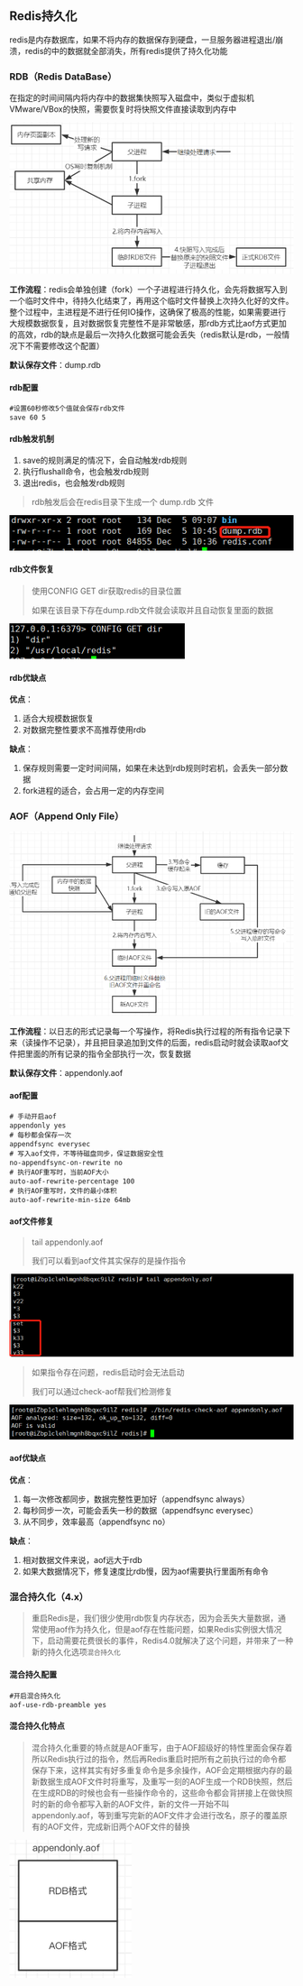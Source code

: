 ## Redis持久化

redis是内存数据库，如果不将内存的数据保存到硬盘，一旦服务器进程退出/崩溃，redis的中的数据就全部消失，所有redis提供了持久化功能

### RDB（Redis DataBase）

在指定的时间间隔内将内存中的数据集快照写入磁盘中，类似于虚拟机VMware/VBox的快照，需要恢复时将快照文件直接读取到内存中

![image-20201205102711549](./images/image-20201205102711549.png)

**工作流程**：redis会单独创建（fork）一个子进程进行持久化，会先将数据写入到一个临时文件中，待持久化结束了，再用这个临时文件替换上次持久化好的文件。整个过程中，主进程是不进行任何IO操作，这确保了极高的性能，如果需要进行大规模数据恢复，且对数据恢复完整性不是非常敏感，那rdb方式比aof方式更加的高效，rdb的缺点是最后一次持久化数据可能会丢失（redis默认是rdb，一般情况下不需要修改这个配置）

**默认保存文件**：dump.rdb

#### rdb配置

~~~shell
#设置60秒修改5个值就会保存rdb文件
save 60 5
~~~

#### rdb触发机制

1. save的规则满足的情况下，会自动触发rdb规则
2. 执行flushall命令，也会触发rdb规则
3. 退出redis，也会触发rdb规则

> rdb触发后会在redis目录下生成一个 dump.rdb 文件

![image-20201205104837212](./images/image-20201205104837212.png)

#### rdb文件恢复

> 使用CONFIG GET dir获取redis的目录位置
>
> 如果在该目录下存在dump.rdb文件就会读取并且自动恢复里面的数据

![image-20201205105028155](./images/image-20201205105028155.png)

#### rdb优缺点

**优点**：

1. 适合大规模数据恢复
2. 对数据完整性要求不高推荐使用rdb

**缺点**：

1. 保存规则需要一定时间间隔，如果在未达到rdb规则时宕机，会丢失一部分数据
2. fork进程的适合，会占用一定的内存空间

### AOF（Append Only File）

![image-20201205114858986](./images/image-20201205114858986.png)

**工作流程**：以日志的形式记录每一个写操作，将Redis执行过程的所有指令记录下来（读操作不记录），并且把目录追加到文件的后面，redis启动时就会读取aof文件把里面的所有记录的指令全部执行一次，恢复数据

**默认保存文件**：appendonly.aof

#### aof配置

~~~shell
# 手动开启aof
appendonly yes
# 每秒都会保存一次
appendfsync everysec
# 写入aof文件，不等待磁盘同步，保证数据安全性
no-appendfsync-on-rewrite no
# 执行AOF重写时，当前AOF大小
auto-aof-rewrite-percentage 100
# 执行AOF重写时，文件的最小体积
auto-aof-rewrite-min-size 64mb
~~~

#### aof文件修复

> tail appendonly.aof 
>
> 我们可以看到aof文件其实保存的是操作指令

![image-20201205113128405](./images/image-20201205113128405.png)

> 如果指令存在问题，redis启动时会无法启动
>
> 我们可以通过check-aof帮我们检测修复

![image-20201205113029890](./images/image-20201205113029890.png)

#### aof优缺点

**优点**：

1. 每一次修改都同步，数据完整性更加好（appendfsync always）
2. 每秒同步一次，可能会丢失一秒的数据（appendfsync everysec）
3. 从不同步，效率最高（appendfsync no）

**缺点**：

1. 相对数据文件来说，aof远大于rdb
2. 如果大数据情况下，修复速度比rdb慢，因为aof需要执行里面所有命令

### 混合持久化（4.x）

> 重启Redis是，我们很少使用rdb恢复内存状态，因为会丢失大量数据，通常使用aof作为持久化，但是aof存在性能问题，如果Redis实例很大情况下，启动需要花费很长的事件，Redis4.0就解决了这个问题，并带来了一种新的持久化选项`混合持久化`

#### 混合持久配置

~~~shell
#开启混合持久化
aof-use-rdb-preamble yes
~~~

#### 混合持久化特点

> 混合持久化重要的特点就是AOF重写，由于AOF超级好的特性里面会保存着所以Redis执行过的指令，然后再Redis重启时把所有之前执行过的命令都保存下来，这样其实有好多重复命令是多余操作，AOF会定期根据内存的最新数据生成AOF文件时将重写，及重写一刻的AOF生成一个RDB快照，然后在生成RDB的时候也会有一些操作命令的，这些命令都会背拼接上在做快照时的新的命令都写入新的AOF文件，新的文件一开始不叫appendonly.aof，等到重写完新的AOF文件才会进行改名，原子的覆盖原有的AOF文件，完成新旧两个AOF文件的替换

![](./images/20210717233300391.png)

